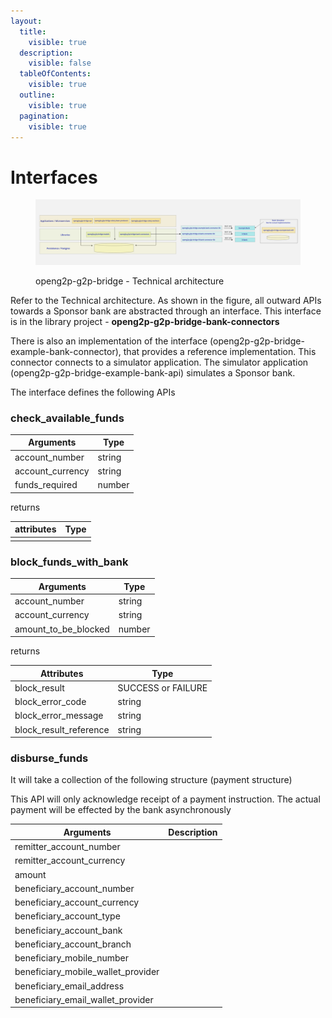 ```yaml
---
layout:
  title:
    visible: true
  description:
    visible: false
  tableOfContents:
    visible: true
  outline:
    visible: true
  pagination:
    visible: true
---
```


# Interfaces



<figure><img src="../../../.gitbook/assets/Gitbook-G2PB-Tech-Architecture.jpg" alt=""><figcaption><p>openg2p-g2p-bridge - Technical architecture</p></figcaption></figure>

Refer to the Technical architecture. As shown in the figure, all outward APIs towards a Sponsor bank are abstracted through an interface. This interface is in the library project - **openg2p-g2p-bridge-bank-connectors**

There is also an implementation of the interface (openg2p-g2p-bridge-example-bank-connector), that provides a reference implementation. This connector connects to a simulator application. The simulator application (openg2p-g2p-bridge-example-bank-api) simulates a Sponsor bank.

The interface defines the following APIs

### check\_available\_funds

| Arguments         | Type   |
| ----------------- | ------ |
| account\_number   | string |
| account\_currency | string |
| funds\_required   | number |

returns

| attributes | Type |
| ---------- | ---- |
|            |      |

### block\_funds\_with\_bank

| Arguments               | Type   |
| ----------------------- | ------ |
| account\_number         | string |
| account\_currency       | string |
| amount\_to\_be\_blocked | number |

returns

| Attributes               | Type               |
| ------------------------ | ------------------ |
| block\_result            | SUCCESS or FAILURE |
| block\_error\_code       | string             |
| block\_error\_message    | string             |
| block\_result\_reference | string             |

### disburse\_funds

It will take a collection of the following structure (payment structure)

This API will only acknowledge receipt of a payment instruction. The actual payment will be effected by the bank asynchronously&#x20;

| Arguments                             | Description |
| ------------------------------------- | ----------- |
| remitter\_account\_number             |             |
| remitter\_account\_currency           |             |
| amount                                |             |
| beneficiary\_account\_number          |             |
| beneficiary\_account\_currency        |             |
| beneficiary\_account\_type            |             |
| beneficiary\_account\_bank            |             |
| beneficiary\_account\_branch          |             |
| beneficiary\_mobile\_number           |             |
| beneficiary\_mobile\_wallet\_provider |             |
| beneficiary\_email\_address           |             |
| beneficiary\_email\_wallet\_provider  |             |

